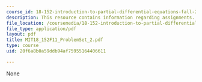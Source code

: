 ```yaml
---
course_id: 18-152-introduction-to-partial-differential-equations-fall-2011
description: This resource contains information regarding assignments.
file_location: /coursemedia/18-152-introduction-to-partial-differential-equations-fall-2011/20f6a8b0a59ddb94af75955164406611_MIT18_152F11_ProblemSet_2.pdf
file_type: application/pdf
layout: pdf
title: MIT18_152F11_ProblemSet_2.pdf
type: course
uid: 20f6a8b0a59ddb94af75955164406611

---
```

None